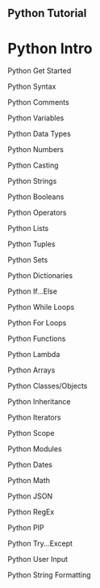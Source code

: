 ## Python Tutorial

# Python Intro

Python Get Started

Python Syntax

Python Comments

Python Variables

Python Data Types

Python Numbers

Python Casting

Python Strings

Python Booleans

Python Operators

Python Lists

Python Tuples

Python Sets

Python Dictionaries

Python If...Else

Python While Loops

Python For Loops

Python Functions

Python Lambda

Python Arrays

Python Classes/Objects

Python Inheritance

Python Iterators

Python Scope

Python Modules

Python Dates

Python Math

Python JSON

Python RegEx

Python PIP

Python Try...Except

Python User Input

Python String Formatting
